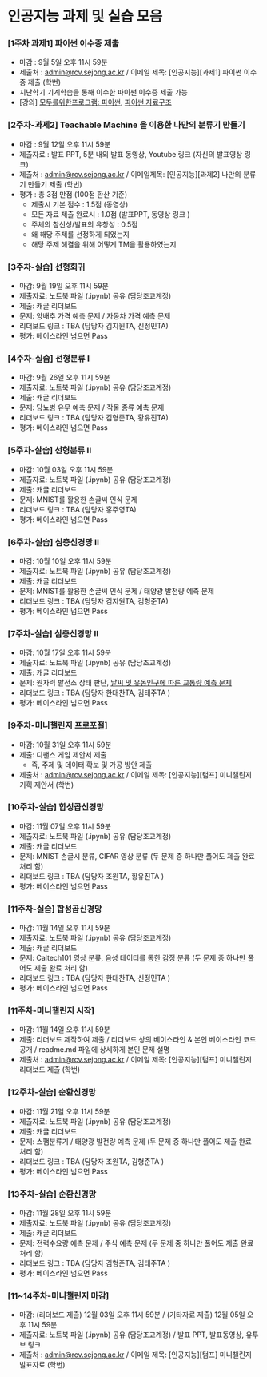 # 인공지능 과제 및 실습 모음


### [1주차 과제1] 파이썬 이수증 제출
- 마감 : 9월 5일 오후 11시 59분
- 제출처 : admin@rcv.sejong.ac.kr / 이메일 제목: [인공지능][과제1] 파이썬 이수증 제출 (학번) 
- 지난학기 기계학습을 통해 이수한 파이썬 이수증 제출 가능
- [강의] [모두를위한프로그램: 파이썬](https://www.edwith.org/pythonforeverybody), [파이썬 자료구조](https://www.edwith.org/python-data/)


### [2주차-과제2] Teachable Machine 을 이용한 나만의 분류기 만들기 
- 마감 : 9월 12일 오후 11시 59분
- 제출자료 : 발표 PPT, 5분 내외 발표 동영상, Youtube 링크 (자신의 발표영상 링크) 
- 제출처 : admin@rcv.sejong.ac.kr / 이메일제목: [인공지능][과제2] 나만의 분류기 만들기 제출 (학번)
- 평가 : 총 3점 만점 (100점 환산 기준)
  -  제출시 기본 점수 : 1.5점 (동영상)
  -  모든 자료 제출 완료시 : 1.0점 (발표PPT, 동영상 링크 )
  -  주체의 참신성/발표의 유창성 : 0.5점
    - 왜 해당 주제를 선정하게 되었는지
    - 해당 주제 해결을 위해 어떻게 TM을 활용하였는지  


### [3주차-실습] 선형회귀
- 마감: 9월 19일 오후 11시 59분
- 제출자료: 노트북 파일 (.ipynb) 공유 (담당조교계정) 
- 제출: 캐글 리더보드
- 문제: 양배추 가격 예측 문제 / 자동차 가격 예측 문제
- 리더보드 링크 : TBA (담당자 김지원TA, 신정민TA)
- 평가: 베이스라인 넘으면 Pass


### [4주차-실습] 선형분류 I
- 마감: 9월 26일 오후 11시 59분
- 제출자료: 노트북 파일 (.ipynb) 공유 (담당조교계정) 
- 제출: 캐글 리더보드
- 문제: 당뇨병 유무 예측 문제 / 작물 종류 예측 문제
- 리더보드 링크 : TBA (담당자 김형준TA, 황유진TA)
- 평가: 베이스라인 넘으면 Pass

### [5주차-살숩] 선형분류 II
- 마감: 10월 03일 오후 11시 59분
- 제출자료: 노트북 파일 (.ipynb) 공유 (담당조교계정) 
- 제출: 캐글 리더보드
- 문제: MNIST를 활용한 손글씨 인식 문제
- 리더보드 링크 : TBA (담당자 홍주영TA)
- 평가: 베이스라인 넘으면 Pass

### [6주차-실습] 심층신경망 II
- 마감: 10월 10일 오후 11시 59분
- 제출자료: 노트북 파일 (.ipynb) 공유 (담당조교계정) 
- 제출: 캐글 리더보드
- 문제: MNIST를 활용한 손글씨 인식 문제 / 태양광 발전량 예측 문제
- 리더보드 링크 : TBA (담당자 김지원TA, 김형준TA)
- 평가: 베이스라인 넘으면 Pass

### [7주차-실습] 심층신경망 II
- 마감: 10월 17일 오후 11시 59분
- 제출자료: 노트북 파일 (.ipynb) 공유 (담당조교계정) 
- 제출: 캐글 리더보드
- 문제: 원자력 발전소 상태 판단, [날씨 및 유동인구에 따른 교통량 예측 문제](https://www.kaggle.com/t/269c10340820497e9b1f7a1298a6c486)
- 리더보드 링크 : TBA (담당자 한대찬TA, 김태주TA )
- 평가: 베이스라인 넘으면 Pass

### [9주차-미니챌린지 프로포절]
- 마감: 10월 31일 오후 11시 59분
- 제출: 디팬스 게임 제안서 제출
  - 즉, 주제 및 데이터 확보 및 가공 방안 제출
- 제출처 : admin@rcv.sejong.ac.kr / 이메일 제목: [인공지능][텀프] 미니챌린지 기획 제안서 (학번) 

### [10주차-실습] 합성곱신경망
- 마감: 11월 07일 오후 11시 59분
- 제출자료: 노트북 파일 (.ipynb) 공유 (담당조교계정) 
- 제출: 캐글 리더보드
- 문제: MNIST 손글시 분류, CIFAR 영상 분류 (두 문제 중 하나만 풀어도 제출 완료 처리 함)
- 리더보드 링크 : TBA (담당자 조원TA, 황유진TA )
- 평가: 베이스라인 넘으면 Pass

### [11주차-실습] 합성곱신경망
- 마감: 11월 14일 오후 11시 59분
- 제출자료: 노트북 파일 (.ipynb) 공유 (담당조교계정) 
- 제출: 캐글 리더보드
- 문제: Caltech101 영상 분류, 음성 데이터를 통한 감정 분류 (두 문제 중 하나만 풀어도 제출 완료 처리 함)
- 리더보드 링크 : TBA (담당자 한대찬TA, 신정민TA )
- 평가: 베이스라인 넘으면 Pass

### [11주차-미니챌린지 시작]
- 마감: 11월 14일 오후 11시 59분
- 제출: 리더보드 제작하여 제출 / 리더보드 상의 베이스라인 & 본인 베이스라인 코드 공개 / readme.md 파일에 상세하게 본인 문제 설명
- 제출처 : admin@rcv.sejong.ac.kr / 이메일 제목: [인공지능][텀프] 미니챌린지 리더보드 제출 (학번) 

### [12주차-실습] 순환신경망
- 마감: 11월 21일 오후 11시 59분
- 제출자료: 노트북 파일 (.ipynb) 공유 (담당조교계정) 
- 제출: 캐글 리더보드
- 문제: 스팸분류기 / 태양광 발전량 예측 문제 (두 문제 중 하나만 풀어도 제출 완료 처리 함)
- 리더보드 링크 : TBA (담당자 조원TA, 김형준TA )
- 평가: 베이스라인 넘으면 Pass

### [13주차-실습] 순환신경망
- 마감: 11월 28일 오후 11시 59분
- 제출자료: 노트북 파일 (.ipynb) 공유 (담당조교계정) 
- 제출: 캐글 리더보드
- 문제: 전력수요량 예측 문제 / 주식 예측 문제 (두 문제 중 하나만 풀어도 제출 완료 처리 함)
- 리더보드 링크 : TBA (담당자 김형준TA, 김태주TA )
- 평가: 베이스라인 넘으면 Pass

### [11~14주차-미니챌린지 마감] 
- 마감: (리더보드 제출) 12월 03일 오후 11시 59분 / (기타자료 제출) 12월 05일 오후 11시 59분
- 제출자료: 노트북 파일 (.ipynb) 공유 (담당조교계정) / 발표 PPT, 발표동영상, 유투브 링크
- 제출처 : admin@rcv.sejong.ac.kr / 이메일 제목: [인공지능][텀프] 미니챌린지 발표자료 (학번) 




